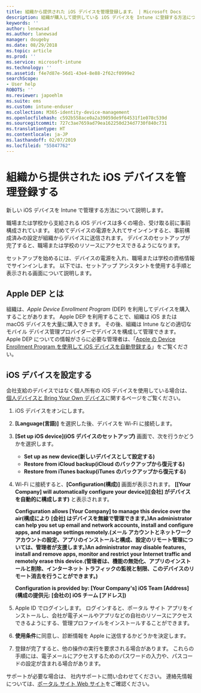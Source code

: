 ```yaml
---
title: 組織から提供された iOS デバイスを管理登録します。 | Microsoft Docs
description: 組織が購入して提供している iOS デバイスを Intune に登録する方法について説明します
keywords: ''
author: lenewsad
ms.author: lanewsad
manager: dougeby
ms.date: 08/29/2018
ms.topic: article
ms.prod: ''
ms.service: microsoft-intune
ms.technology: ''
ms.assetid: f4e7d87e-56d1-43e4-8e88-2f62cf0999e2
searchScope:
- User help
ROBOTS: ''
ms.reviewer: japoehlm
ms.suite: ems
ms.custom: intune-enduser
ms.collection: M365-identity-device-management
ms.openlocfilehash: c592b558ace0a2a39059de9f64531f1e078c539d
ms.sourcegitcommit: 727c3ae7659ad79ea162250d234d7730f840c731
ms.translationtype: HT
ms.contentlocale: ja-JP
ms.lasthandoff: 02/07/2019
ms.locfileid: "55847762"
---
```

# <a name="enroll-your-organization-provided-ios-device-in-management"></a>組織から提供された iOS デバイスを管理登録する

新しい iOS デバイスを Intune で管理する方法について説明します。  

職場または学校から支給される iOS デバイスは多くの場合、受け取る前に事前構成されています。 初めてデバイスの電源を入れてサインインすると、事前構成済みの設定が組織からデバイスに送信されます。 デバイスのセットアップが完了すると、職場または学校のリソースにアクセスできるようになります。  

セットアップを始めるには、デバイスの電源を入れ、職場または学校の資格情報でサインインします。 以下では、セットアップ アシスタントを使用する手順と表示される画面について説明します。 

## <a name="what-is-apple-dep"></a>Apple DEP とは
組織は、*Apple Device Enrollment Program* (DEP) を利用してデバイスを購入することがあります。 Apple DEP を利用することで、組織は iOS または macOS デバイスを大量に購入できます。 その後、組織は Intune などの適切なモバイル デバイス管理プロバイダーでデバイスを構成して管理できます。 Apple DEP についての情報がさらに必要な管理者は、「[Apple の Device Enrollment Program を使用して iOS デバイスを自動登録する](https://docs.microsoft.com/intune/device-enrollment-program-enroll-ios)」をご覧ください。  

## <a name="set-up-your-ios-device"></a>iOS デバイスを設定する  
会社支給のデバイスではなく個人所有の iOS デバイスを使用している場合は、[個人デバイスと Bring Your Own デバイス](enroll-your-device-in-intune-ios.md)に関するページをご覧ください。  

1. iOS デバイスをオンにします。 
2. **[Language\(言語\)]** を選択した後、デバイスを Wi-Fi に接続します。
3. **[Set up iOS device]\(iOS デバイスのセットアップ\)** 画面で、次を行うかどうかを選択します。 
 
   - **Set up as new device\(新しいデバイスとして設定する\)**
   - **Restore from iCloud backup\(iCloud のバックアップから復元する\)**
   - **Restore from iTunes backup\(iTunes のバックアップから復元する\)**

4. Wi-Fi に接続すると、**[Configuration\(構成\)]** 画面が表示されます。 **[[Your Company] will automatically configure your device]\([会社] がデバイスを自動的に構成します\)** と表示されます。

   **Configuration allows [Your Company] to manage this device over the air\(構成により [会社] はデバイスを無線で管理できます。\)An administrator can help you set up email and network accounts, install and configure apps, and manage settings remotely.\(メール アカウントとネットワーク アカウントの設定、アプリのインストールと構成、設定のリモート管理については、管理者が支援します。\)An administrator may disable features, install and remove apps, monitor and restrict your Internet traffic and remotely erase this device.\(管理者は、機能の無効化、アプリのインストールと削除、インターネット トラフィックの監視と制限、このデバイスのリモート消去を行うことができます。\)**
 
   **Configuration is provided by: [Your Company's] iOS Team [Address]\(構成の提供元: [会社の] iOS チーム [アドレス]\)**

5. Apple ID でログインします。 ログインすると、ポータル サイト アプリをインストールし、会社が電子メールやアプリなどの自社のリソースにアクセスできるようにする、管理プロファイルをインストールすることができます。 
6. **使用条件**に同意し、診断情報を Apple に送信するかどうかを決定します。
7. 登録が完了すると、他の操作の実行を要求される場合があります。 これらの手順には、電子メールにアクセスするためのパスワードの入力や、パスコードの設定が含まれる場合があります。

サポートが必要な場合は、 社内サポートに問い合わせてください。 連絡先情報については、[ポータル サイト Web サイト](https://go.microsoft.com/fwlink/?linkid=2010980)をご確認ください。
